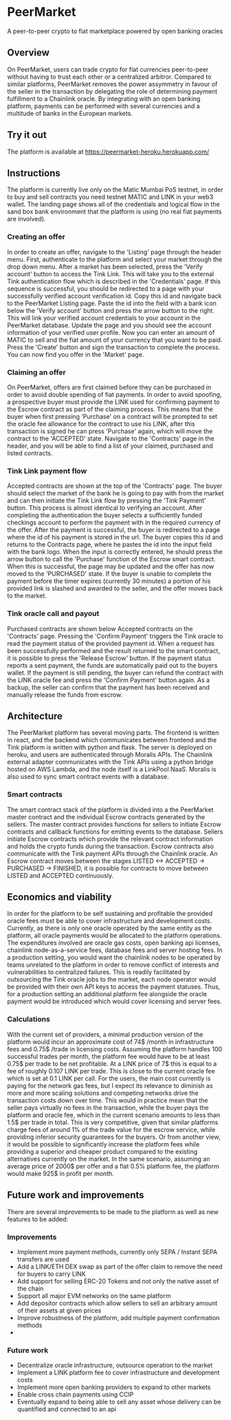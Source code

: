 # PeerMarket
A peer-to-peer crypto to fiat marketplace powered by open banking oracles

## Overview
On PeerMarket, users can trade crypto for fiat currencies peer-to-peer without having to trust each other or a centralized arbitror. Compared to similar platforms, 
PeerMarket removes the power assymmetry in favour of the seller in the transaction by delegating the role of determining payment fulfillment to a Chainlink oracle.
By integrating with an open banking platform, payments can be performed with several currencies and a multitude of banks in the European markets.

## Try it out
The platform is available at https://peermarket-heroku.herokuapp.com/

## Instructions
The platform is currently live only on the Matic Mumbai PoS testnet, in order to buy and sell contracts you need testnet MATIC and LINK in your web3 wallet.
The landing page shows all of the credentials and logical flow in the sand box bank environment that the platform is using (no real fiat payments are involved).

### Creating an offer
In order to create an offer, navigate to the 'Listing' page through the header menu. First, authenticate to the platform and select your market through the drop down menu.
After a market has been selected, press the 'Verify account' button to access the Tink Link. This will take you to the external Tink authentication flow which is described in the 'Credentials' page.
If this sequence is successful, you should be redirected to a page with your successfully verified account verification id. Copy this id and navigate back to the PeerMarket Listing page.
Paste the id into the field with a bank icon below the 'Verify account' button and press the arrow button to the right. This will link your verified account credentials to your account in the PeerMarket database.
Update the page and you should see the account information of your verified user profile. Now you can enter an amount of MATIC to sell and the fiat amount of your currency that you want to be paid.
Press the 'Create' button and sign the transaction to complete the process. You can now find you offer in the 'Market' page.

### Claiming an offer
On PeerMarket, offers are first claimed before they can be purchased in order to avoid double spending of fiat payments. In order to avoid spoofing,
a prospective buyer must provide the LINK used for confirming payment to the Escrow contract as part of the claiming process. This means that the buyer when first pressing
'Purchase' on a contract will be prompted to set the oracle fee allowance for the contract to use his LINK, after this transaction is signed he can press 'Purchase' again,
which will move the contract to the 'ACCEPTED' state. Navigate to the 'Contracts' page in the header, and you will be able to find a list of your claimed, purchased and listed contracts.

### Tink Link payment flow
Accepted contracts are shown at the top of the 'Contracts' page. The buyer should select the market of the bank he is going to pay with from the market and can
then initiate the Tink Link flow by pressing the 'Tink Payment' button. This process is almost identical to verifying an account. After completing the authentication the buyer 
selects a sufficiently funded checkings account to perform the payment with in the required currency of the offer. After the payment is successful, the buyer is redirected
to a page where the id of his payment is stored in the url. The buyer copies this id and returns to the Contracts page, where he pastes the id into the input field with the bank logo.
When the input is correctly entered, he should press the arrow button to call the 'Purchase' function of the Escrow smart contract. When this is successful, the page may be updated and the offer
has now moved to the 'PURCHASED' state. If the buyer is unable to complete the payment before the timer expires (currently 30 minutes) a portion of his provided link is slashed and awarded to the seller, and the offer moves back to the market. 

### Tink oracle call and payout
Purchased contracts are shown below Accepted contracts on the 'Contracts' page. Pressing the 'Confirm Payment' triggers the Tink oracle to read the payment status of the provided payment id.
When a request has been successfully performed and the result returned to the smart contract, it is possible to press the 'Release Escrow' button. If the payment status reports a sent payment,
the funds are automatically paid out to the buyers wallet. If the payment is still pending, the buyer can refund the contract with the LINK oracle fee and press the 'Confirm Payment' button again.
As a backup, the seller can confirm that the payment has been received and manually release the funds from escrow.

## Architecture
The PeerMarket platform has several moving parts. The frontend is written in react, and the backend which communicates between frontend and the Tink platform is written with python and flask. The server is deployed on heroku, and users are authenticated through Moralis APIs. The Chainlink external adapter communicates with the Tink APIs using a python bridge hosted on AWS Lambda, and the node itself is a LinkPool NaaS. Moralis is also used to sync smart contract events with a database.

### Smart contracts
The smart contract stack of the platform is divided into a the PeerMarket master contract and the individual Escrow contracts generated by the sellers. The master contract provides functions for sellers to initiate Escrow contracts and callback functions for emitting events to the database. Sellers initiate Escrow contracts which provide the relevant contract information and holds the crypto funds during the transaction. Escrow contracts also communicate with the Tink payment APIs through the Chainlink oracle. An Escrow contract moves between the stages LISTED <-> ACCEPTED -> PURCHASED -> FINISHED, it is possible for contracts to move between LISTED and ACCEPTED continuously.

## Economics and viability
In order for the platform to be self sustaining and profitable the provided oracle fees must be able to cover infrastructure and development costs. Currently, as there is only one oracle operated by the same entity as the platform, all oracle payments would be allocated to the platform operations. The expenditures involved are oracle gas costs, open banking api licenses, chainlink node-as-a-service fees, database fees and server hosting fees.
In a production setting, you would want the chainlink nodes to be operated by teams unrelated to the platform in order to remove conflict of interests and vulnerabilities to centralized failures. This is readily facilitated by outsourcing the Tink oracle jobs to the market, each node operator would be provided with their own API keys to access the payment statuses. Thus, for a production setting an additional platform fee alongside the oracle payment would be introduced which would cover licensing and server fees. 

### Calculations
With the current set of providers, a minimal production version of the platform would incur an approximate cost of 74$ /month in infrastructure fees and 0.75$ /trade in licensing costs.
Assuming the platform handles 100 successful trades per month, the platform fee would have to be at least 0.75$ per trade to be net profitable. At a LINK price of 7$ this is equal to a fee of roughly 0.107 LINK per trade. This is close to the current oracle fee which is set at 0.1 LINK per call.
For the users, the main cost currently is paying for the network gas fees, but I expect its relevance to diminish as more and more scaling solutions and competing networks drive the transaction costs down over time. This would in practice mean that the seller pays virtually no fees in the transaction, while the buyer pays the platform and oracle fee, which in the current scenario amounts to less than 1.5$ per trade in total. This is very competitive, given that similar platforms charge fees of around 1% of the trade value for the escrow service, while providing inferior security guarantees for the buyers. Or from another view, it would be possible to significantly increase the platform fees while providing a superior and cheaper product compared to the existing alternatives currently on the market. In the same scenario, assuming an average price of 2000$ per offer and a flat 0.5% platform fee, the platform would make 925$ in profit per month.

## Future work and improvements
There are several improvements to be made to the platform as well as new features to be added:

### Improvements
- Implement more payment methods, currently only SEPA / Instant SEPA transfers are used
- Add a LINK/ETH DEX swap as part of the offer claim to remove the need for buyers to carry LINK
- Add support for selling ERC-20 Tokens and not only the native asset of the chain
- Support all major EVM networks on the same platform
- Add depositor contracts which allow sellers to sell an arbitrary amount of their assets at given prices
- Improve robustness of the platform, add multiple payment confirmation methods
- 
### Future work
- Decentralize oracle infrastructure, outsource operation to the market
- Implement a LINK platform fee to cover infrastructure and development costs
- Implement more open banking providers to expand to other markets
- Enable cross chain payments using CCIP
- Eventually expand to being able to sell any asset whose delivery can be quantified and connected to an api
